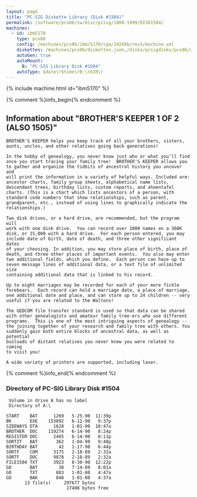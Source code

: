 ```yaml
---
layout: page
title: "PC-SIG Diskette Library (Disk #1504)"
permalink: /software/pcx86/sw/misc/pcsig/1000-1999/DISK1504/
machines:
  - id: ibm5170
    type: pcx86
    config: /machines/pcx86/ibm/5170/cga/1024kb/rev3/machine.xml
    diskettes: /machines/pcx86/diskettes.json,/disks/pcsigdisks/pcx86/diskettes.json
    autoGen: true
    autoMount:
      B: "PC-SIG Library Disk #1504"
    autoType: $date\r$time\rB:\rDIR\r
---
```


{% include machine.html id="ibm5170" %}

{% comment %}info_begin{% endcomment %}

## Information about "BROTHER'S KEEPER 1 OF 2 (ALSO 1505)"

    BROTHER'S KEEPER helps you keep track of all your brothers, sisters,
    aunts, uncles, and other relatives going back generations!
    
    In the hobby of genealogy, you never know just who or what you'll find
    once you start tracing your family tree!  BROTHER'S KEEPER allows you
    to gather and organize the tidbits of ancestral history you uncover and
    will print the information in a variety of helpful ways. Included are:
    ancestor charts, family group sheets, alphabetical name lists,
    descendant trees, birthday lists, custom reports, and ahnentafel
    charts. (This is a chart which lists ancestors of a person, with
    standard code numbers that show relationships, such as parent,
    grandparent, etc., instead of using lines to graphically indicate the
    relationships.)
    
    Two disk drives, or a hard drive, are recommended, but the program will
    work with one disk drive.  You can record over 1000 names on a 360K
    disk, or 15,000 with a hard drive.  For each person entered, you may
    include date of birth, date of death, and three other significant dates
    of your choosing. In addition, you may store place of birth, place of
    death, and three other places of important events.  You also may enter
    two additional fields, which you define.  Each person can have up to
    seven message lines of additional data, or a text file of unlimited size
    containing additional data that is linked to his record.
    
    Up to eight marriages may be recorded for each of your more fickle
    forebears.  Each record can hold a marriage date, a place of marriage,
    one additional date and place, and can store up to 24 children -- very
    useful if you are related to the Waltons!
    
    The GEDCOM file transfer standard is used so that data can be shared
    with other genealogists and amateur family tree-ers who use different
    programs.  This is one of the most intriguing aspects of genealogy --
    the joining together of your research and family tree with others. You
    suddenly gain both entire blocks of ancestral data, as well as potential
    busloads of distant relatives you never knew you were related to coming
    to visit you!
    
    A wide variety of printers are supported, including laser.
{% comment %}info_end{% endcomment %}


### Directory of PC-SIG Library Disk #1504

     Volume in drive A has no label
     Directory of A:\

    START    BAT      1269   5-25-90  11:39p
    BK       EXE    153892   6-12-90   9:37p
    SIDEWAYS DTA      1628   1-01-90  10:47a
    BROTHER  DOC    119274   6-14-90   8:24p
    REGISTER DOC      2465   6-14-90   8:11p
    SORTIT   BAT       362   1-04-90   9:40p
    BIRTHDAY BAT        42   1-17-90   6:44p
    SORTF    COM      3175   2-18-89   2:32a
    SORTF    DOC      9878   2-18-89   2:32a
    FILE1504 TXT      3923   8-30-90  12:22p
    GO       BAT        38   7-14-89   8:01a
    GO       TXT       883   1-01-80   4:47a
    GO       BAK       848   1-01-80   4:37a
           13 file(s)     297677 bytes
                           17408 bytes free
